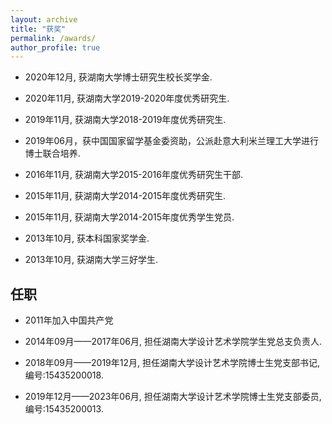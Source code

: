 ```yaml
---
layout: archive
title: "获奖"
permalink: /awards/
author_profile: true
---
```



* 2020年12月, 获湖南大学博士研究生校长奖学金.

* 2020年11月, 获湖南大学2019-2020年度优秀研究生.

* 2019年11月, 获湖南大学2018-2019年度优秀研究生.

* 2019年06月，获中国国家留学基金委资助，公派赴意大利米兰理工大学进行博士联合培养.

* 2016年11月, 获湖南大学2015-2016年度优秀研究生干部.

* 2015年11月, 获湖南大学2014-2015年度优秀研究生.

* 2015年11月, 获湖南大学2014-2015年度优秀学生党员.

* 2013年10月, 获本科国家奖学金.

* 2013年10月, 获湖南大学三好学生.


## 任职

* 2011年加入中国共产党

* 2014年09月——2017年06月, 担任湖南大学设计艺术学院学生党总支负责人.

* 2018年09月——2019年12月, 担任湖南大学设计艺术学院博士生党支部书记, 编号:15435200018.

* 2019年12月——2023年06月, 担任湖南大学设计艺术学院博士生党支部委员, 编号:15435200013.
